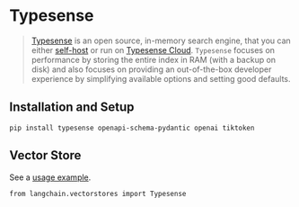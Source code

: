 Typesense
=========

> [Typesense](https://typesense.org) is an open source, in-memory search engine, that you can either [self-host](https://typesense.org/docs/guide/install-typesense.html#option-2-local-machine-self-hosting) or run on [Typesense Cloud](https://cloud.typesense.org/). `Typesense` focuses on performance by storing the entire index in RAM (with a backup on disk) and also focuses on providing an out-of-the-box developer experience by simplifying available options and setting good defaults.

Installation and Setup[](#installation-and-setup "Direct link to Installation and Setup")
------------------------------------------------------------------------------------------

    pip install typesense openapi-schema-pydantic openai tiktoken

Vector Store[](#vector-store "Direct link to Vector Store")
------------------------------------------------------------

See a [usage example](/docs/integrations/vectorstores/typesense).

    from langchain.vectorstores import Typesense